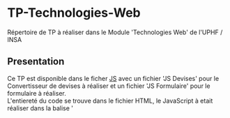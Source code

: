 # TP-Technologies-Web
Répertoire de TP à réaliser dans le Module 'Technologies Web' de l'UPHF / INSA

## Presentation
Ce TP est disponible dans le ficher [JS]() avec un fichier 'JS Devises' pour le Convertisseur de devises à réaliser et un fichier 'JS Formulaire' pour le formulaire à réaliser. <br>
L'entiereté du code se trouve dans le fichier HTML, le JavaScript à etait réaliser dans la balise '<script>' et un minimum de CSS dans le balise '<style>'.

## Outils utilisés
[Sublime Text](https://www.sublimetext.com/) <br>
[Documentation HTML/CSS/JS](https://www.w3schools.com/) <br>
